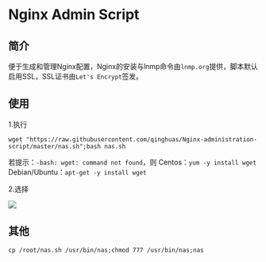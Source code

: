 # Nginx Admin Script

简介
---
便于生成和管理Nginx配置，Nginx的安装与lnmp命令由`lnmp.org`提供，脚本默认启用SSL，SSL证书由`Let's Encrypt`签发。

使用
---
1.执行
```
wget "https://raw.githubusercontent.com/qinghuas/Nginx-administration-script/master/nas.sh";bash nas.sh
```
若提示：`-bash: wget: command not found`，则
Centos：`yum -y install wget`
Debian/Ubuntu：`apt-get -y install wget`  

2.选择   
   
![](https://raw.githubusercontent.com/qinghuas/Nginx-Admin-Script/master/V.1.3.png)

其他
---
```
cp /root/nas.sh /usr/bin/nas;chmod 777 /usr/bin/nas;nas
```
